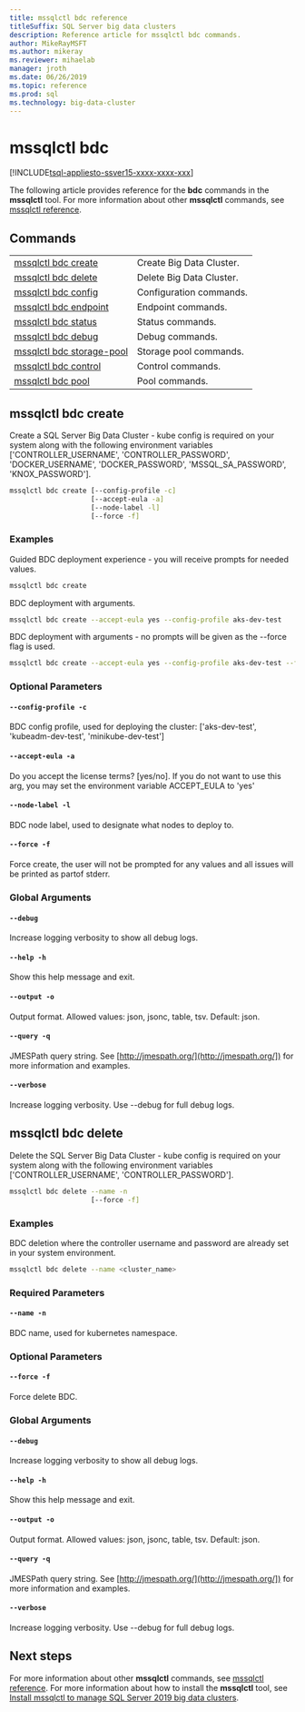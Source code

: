 ```yaml
---
title: mssqlctl bdc reference
titleSuffix: SQL Server big data clusters
description: Reference article for mssqlctl bdc commands.
author: MikeRayMSFT
ms.author: mikeray
ms.reviewer: mihaelab
manager: jroth
ms.date: 06/26/2019
ms.topic: reference
ms.prod: sql
ms.technology: big-data-cluster
---
```


# mssqlctl bdc

[!INCLUDE[tsql-appliesto-ssver15-xxxx-xxxx-xxx](../includes/tsql-appliesto-ssver15-xxxx-xxxx-xxx.md)]

The following article provides reference for the **bdc** commands in the **mssqlctl** tool. For more information about other **mssqlctl** commands, see [mssqlctl reference](reference-mssqlctl.md).

## Commands
|     |     |
| --- | --- |
[mssqlctl bdc create](#mssqlctl-bdc-create) | Create Big Data Cluster.
[mssqlctl bdc delete](#mssqlctl-bdc-delete) | Delete Big Data Cluster.
[mssqlctl bdc config](reference-mssqlctl-bdc-config.md) | Configuration commands.
[mssqlctl bdc endpoint](reference-mssqlctl-bdc-endpoint.md) | Endpoint commands.
[mssqlctl bdc status](reference-mssqlctl-bdc-status.md) | Status commands.
[mssqlctl bdc debug](reference-mssqlctl-bdc-debug.md) | Debug commands.
[mssqlctl bdc storage-pool](reference-mssqlctl-bdc-storage-pool.md) | Storage pool commands.
[mssqlctl bdc control](reference-mssqlctl-bdc-control.md) | Control commands.
[mssqlctl bdc pool](reference-mssqlctl-bdc-pool.md) | Pool commands.
## mssqlctl bdc create
Create a SQL Server Big Data Cluster - kube config is required on your system along with the following environment variables ['CONTROLLER_USERNAME', 'CONTROLLER_PASSWORD', 'DOCKER_USERNAME', 'DOCKER_PASSWORD', 'MSSQL_SA_PASSWORD', 'KNOX_PASSWORD'].
```bash
mssqlctl bdc create [--config-profile -c] 
                    [--accept-eula -a]  
                    [--node-label -l]  
                    [--force -f]
```
### Examples
Guided BDC deployment experience - you will receive prompts for needed values.
```bash
mssqlctl bdc create
```
BDC deployment with arguments.
```bash
mssqlctl bdc create --accept-eula yes --config-profile aks-dev-test
```
BDC deployment with arguments - no prompts will be given as the --force flag is used.
```bash
mssqlctl bdc create --accept-eula yes --config-profile aks-dev-test --force
```
### Optional Parameters
#### `--config-profile -c`
BDC config profile, used for deploying the cluster: ['aks-dev-test', 'kubeadm-dev-test', 'minikube-dev-test']
#### `--accept-eula -a`
Do you accept the license terms? [yes/no]. If you do not want to use this arg, you may set the environment variable ACCEPT_EULA to 'yes'
#### `--node-label -l`
BDC node label, used to designate what nodes to deploy to.
#### `--force -f`
Force create, the user will not be prompted for any values and all issues will be printed as partof stderr.
### Global Arguments
#### `--debug`
Increase logging verbosity to show all debug logs.
#### `--help -h`
Show this help message and exit.
#### `--output -o`
Output format.  Allowed values: json, jsonc, table, tsv.  Default: json.
#### `--query -q`
JMESPath query string. See [http://jmespath.org/](http://jmespath.org/]) for more information and examples.
#### `--verbose`
Increase logging verbosity. Use --debug for full debug logs.
## mssqlctl bdc delete
Delete the SQL Server Big Data Cluster - kube config is required on your system along with the following environment variables ['CONTROLLER_USERNAME', 'CONTROLLER_PASSWORD'].
```bash
mssqlctl bdc delete --name -n 
                    [--force -f]
```
### Examples
BDC deletion where the controller username and password are already set in your system environment.
```bash
mssqlctl bdc delete --name <cluster_name>
```
### Required Parameters
#### `--name -n`
BDC name, used for kubernetes namespace.
### Optional Parameters
#### `--force -f`
Force delete BDC.
### Global Arguments
#### `--debug`
Increase logging verbosity to show all debug logs.
#### `--help -h`
Show this help message and exit.
#### `--output -o`
Output format.  Allowed values: json, jsonc, table, tsv.  Default: json.
#### `--query -q`
JMESPath query string. See [http://jmespath.org/](http://jmespath.org/]) for more information and examples.
#### `--verbose`
Increase logging verbosity. Use --debug for full debug logs.

## Next steps

For more information about other **mssqlctl** commands, see [mssqlctl reference](reference-mssqlctl.md). For more information about how to install the **mssqlctl** tool, see [Install mssqlctl to manage SQL Server 2019 big data clusters](deploy-install-mssqlctl.md).
